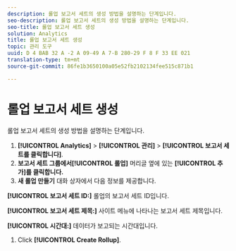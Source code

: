 ```yaml
---
description: 롤업 보고서 세트의 생성 방법을 설명하는 단계입니다.
seo-description: 롤업 보고서 세트의 생성 방법을 설명하는 단계입니다.
seo-title: 롤업 보고서 세트 생성
solution: Analytics
title: 롤업 보고서 세트 생성
topic: 관리 도구
uuid: D 4 BAB 32 A -2 A 09-49 A 7-B 280-29 F 8 F 33 EE 021
translation-type: tm+mt
source-git-commit: 86fe1b3650100a05e52fb2102134fee515c871b1

---
```



# 롤업 보고서 세트 생성

롤업 보고서 세트의 생성 방법을 설명하는 단계입니다.

1. **[!UICONTROL Analytics]** &gt; **[!UICONTROL 관리]** &gt; **[!UICONTROL 보고서 세트를 클릭합니다]**.
1. **보고서 세트 그룹에서[!UICONTROL 롤업]** 머리글 옆에 있는 **[!UICONTROL 추가]를 클릭합니다.**
1.  **새 롤업 만들기** 대화 상자에서 다음 정보를 제공합니다. 

   **[!UICONTROL 보고서 세트 ID:]** 롤업의 보고서 세트 ID입니다.

   **[!UICONTROL 보고서 세트 제목:]** 사이트 메뉴에 나타나는 보고서 세트 제목입니다.

   **[!UICONTROL 시간대:]** 데이터가 보고되는 시간대입니다.
1. Click **[!UICONTROL Create Rollup]**.
